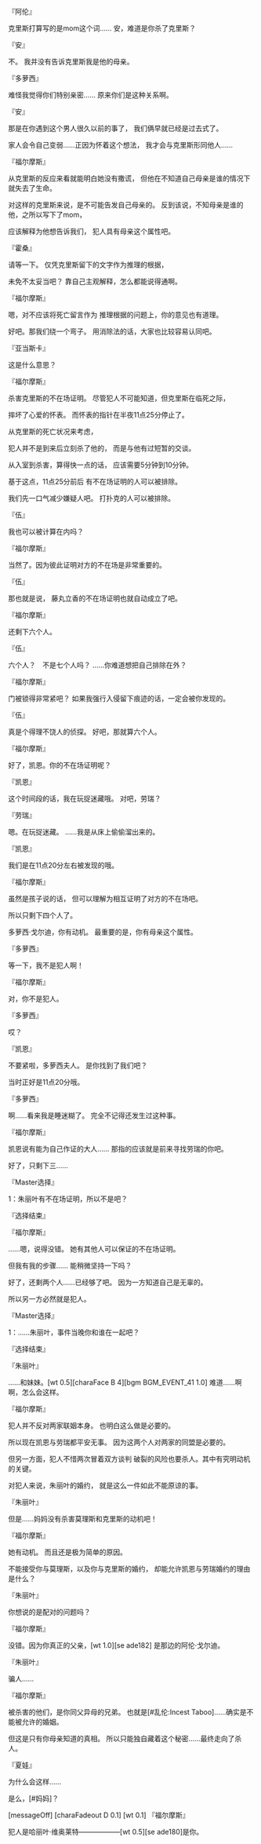 『阿伦』

克里斯打算写的是mom这个词……
安，难道是你杀了克里斯？

『安』

不。
我并没有告诉克里斯我是他的母亲。

『多萝西』

难怪我觉得你们特别亲密……
原来你们是这种关系啊。

『安』

那是在你遇到这个男人很久以前的事了，
我们俩早就已经是过去式了。

家人会令自己变弱……正因为怀着这个想法，
我才会与克里斯形同他人……

『福尔摩斯』

从克里斯的反应来看就能明白她没有撒谎，
但他在不知道自己母亲是谁的情况下就失去了生命。

对这样的克里斯来说，是不可能告发自己母亲的。
反到该说，不知母亲是谁的他，之所以写下了mom，

应该解释为他想告诉我们，
犯人具有母亲这个属性吧。

『霍桑』

请等一下。
仅凭克里斯留下的文字作为推理的根据，

未免不太妥当吧？
靠自己主观解释，怎么都能说得通啊。

『福尔摩斯』

嗯，对不应该将死亡留言作为
推理根据的问题上，你的意见也有道理。

好吧。那我们绕一个弯子。
用消除法的话，大家也比较容易认同吧。

『亚当斯卡』

这是什么意思？

『福尔摩斯』

杀害克里斯的不在场证明。
尽管犯人不可能知道，但克里斯在临死之际，

摔坏了心爱的怀表。
而怀表的指针在半夜11点25分停止了。

从克里斯的死亡状况来考虑，

犯人并不是到来后立刻杀了他的，
而是与他有过短暂的交谈。

从入室到杀害，算得快一点的话，
应该需要5分钟到10分钟。

基于这点，11点25分前后
有不在场证明的人可以被排除。

我们先一口气减少嫌疑人吧。
打扑克的人可以被排除。

『伍』

我也可以被计算在内吗？

『福尔摩斯』

当然了。因为彼此证明对方的不在场是非常重要的。

『伍』

那也就是说，
藤丸立香的不在场证明也就自动成立了吧。

『福尔摩斯』

还剩下六个人。

『伍』

六个人？　不是七个人吗？
……你难道想把自己排除在外？

『福尔摩斯』

门被锁得非常紧吧？
如果我强行入侵留下痕迹的话，一定会被你发现的。

『伍』

真是个得理不饶人的侦探。
好吧，那就算六个人。

『福尔摩斯』

好了，凯恩。你的不在场证明呢？

『凯恩』

这个时间段的话，我在玩捉迷藏哦。
对吧，劳瑞？

『劳瑞』

嗯。在玩捉迷藏。
……我是从床上偷偷溜出来的。

『凯恩』

我们是在11点20分左右被发现的哦。

『福尔摩斯』

虽然是孩子说的话，
但可以理解为相互证明了对方的不在场吧。

所以只剩下四个人了。

多萝西·戈尔迪，你有动机。
最重要的是，你有母亲这个属性。

『多萝西』

等一下，我不是犯人啊！

『福尔摩斯』

对，你不是犯人。

『多萝西』

哎？

『凯恩』

不要紧啦，多萝西夫人。
是你找到了我们吧？

当时正好是11点20分哦。

『多萝西』

啊……看来我是睡迷糊了。
完全不记得还发生过这种事。

『福尔摩斯』

凯恩说有能为自己作证的大人……
那指的应该就是前来寻找劳瑞的你吧。

好了，只剩下三……

『Master选择』

1：朱丽叶有不在场证明，所以不是吧？

『选择结束』

『福尔摩斯』

……嗯，说得没错。
她有其他人可以保证的不在场证明。

但我有我的步骤……
能稍微坚持一下吗？

好了，还剩两个人……已经够了吧。
因为一方知道自己是无辜的。

所以另一方必然就是犯人。

『Master选择』

1：……朱丽叶，事件当晚你和谁在一起吧？

『选择结束』

『朱丽叶』

……和妹妹。[wt 0.5][charaFace B 4][bgm BGM_EVENT_41 1.0]
难道……啊啊，怎么会这样。

『福尔摩斯』

犯人并不反对两家联姻本身。
也明白这么做是必要的。

所以现在凯恩与劳瑞都平安无事。
因为这两个人对两家的同盟是必要的。

但另一方面，犯人不惜两次冒着双方谈判
破裂的风险也要杀人。其中有究明动机的关键。

对犯人来说，朱丽叶的婚约，
就是这么一件如此不能原谅的事。

『朱丽叶』

但是……妈妈没有杀害莫理斯和克里斯的动机吧！

『福尔摩斯』

她有动机。
而且还是极为简单的原因。

不能接受你与莫理斯，以及你与克里斯的婚约，
却能允许凯恩与劳瑞婚约的理由是什么？

『朱丽叶』

你想说的是配对的问题吗？

『福尔摩斯』

没错。因为你真正的父亲，[wt 1.0][se ade182]
是那边的阿伦·戈尔迪。

『朱丽叶』

骗人……

『福尔摩斯』

被杀害的他们，是你同父异母的兄弟。
也就是[#乱伦:Incest Taboo]……确实是不能被允许的婚姻。

但这是只有你母亲知道的真相。
所以只能独自藏着这个秘密……最终走向了杀人。

『夏娃』

为什么会这样……

是么，[#妈妈]？

[messageOff]
[charaFadeout D 0.1]
[wt 0.1]
『福尔摩斯』

犯人是哈丽叶·维奥莱特——————[wt 0.5][se ade180]是你。

